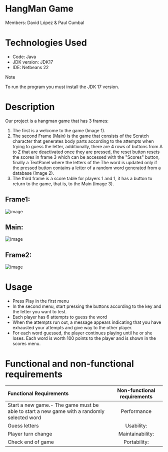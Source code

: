 # HangMan Game
Members: David López & Paul Cumbal

# Technologies Used
* Code: Java
* JDK version: JDK17
* IDE: Netbeans 22

> [!NOTE]
> To run the program you must install the JDK 17 version. 

# Description
Our project is a hangman game that has 3 frames:
1. The first is a welcome to the game (Image 1).
2. The second Frame (Main) is the game that consists of the Scratch character that generates body parts according to the attempts when trying to guess the letter, additionally, there are 4 rows of buttons from A to Z that are deactivated once they are pressed, the reset button resets the scores in frame 3 which can be accessed with the "Scores" button, finally a TextPanel where the letters of the The word is updated only if the pressed button contains a letter of a random word generated from a database (Image 2).
3. The third frame is a score table for players 1 and 1, it has a button to return to the game, that is, to the Main (Image 3).

## Frame1:
![image](https://github.com/DavidJLS102/hangmanGame/blob/experiment/interface/Captura%20de%20pantalla%202024-07-23%20225108.png)
## Main:
![image](https://github.com/DavidJLS102/hangmanGame/blob/experiment/interface/Captura%20de%20pantalla%202024-07-23%20225237.png)
## Frame2:
![image](https://github.com/DavidJLS102/hangmanGame/blob/experiment/interface/Captura%20de%20pantalla%202024-07-23%20225258.png)

# Usage 
* Press Play in the first menu
* In the second menu, start pressing the buttons according to the key and the letter you want to test.
* Each player has 6 attempts to guess the word
* When the attempts run out, a message appears indicating that you have exhausted your attempts and give way to the other player.
* For each word guessed, the player continues playing until he or she loses. Each word is worth 100 points to the player and is shown in the scores menu.
  
# Functional and non-functional requirements 

| Functional Requirements | Non-functional requirements| 
|:------------------|:----------------:|
| Start a new game.- The game must be able to start a new game with a randomly selected word       | Performance      |
| Guess letters       |   Usability:       |   
| Player turn change      |   Maintainability:       |   
| Check end of game    |   Portability:     |    
 
